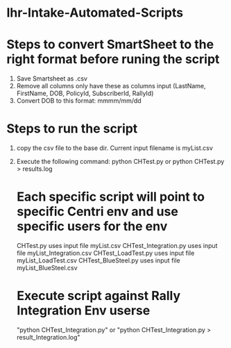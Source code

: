 # Ihr-Intake-Automated-Scripts


# Steps to convert SmartSheet to the right format before runing the script

1) Save Smartsheet as .csv
2) Remove all columns only have these as columns input (LastName, FirstName, DOB, PolicyId, SubscriberId, RallyId)
3) Convert DOB to this format: mmmm/mm/dd

# Steps to run the script

1) copy the csv file to the base dir.  Current input filename is myList.csv
2) Execute the following command: python CHTest.py 
   or python CHTest.py > results.log


   # Each specific script will point to specific Centri env and use specific users for the env

   CHTest.py             uses input file myList.csv
   CHTest_Integration.py uses input file myList_Integration.csv
   CHTest_LoadTest.py    uses input file myList_LoadTest.csv
   CHTest_BlueSteel.py   uses input file myList_BlueSteel.csv


   # Execute script against Rally Integration Env userse
   "python CHTest_Integration.py" or "python CHTest_Integration.py > result_Integration.log"




